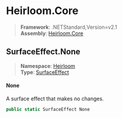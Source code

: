 # Heirloom.Core

> **Framework**: .NETStandard,Version=v2.1  
> **Assembly**: [Heirloom.Core][0]  

## SurfaceEffect.None

> **Namespace**: [Heirloom][0]  
> **Type**: [SurfaceEffect][1]  

#### None

A surface effect that makes no changes.

```cs
public static SurfaceEffect None
```

[0]: ../../../Heirloom.Core.md
[1]: ../SurfaceEffect.md
